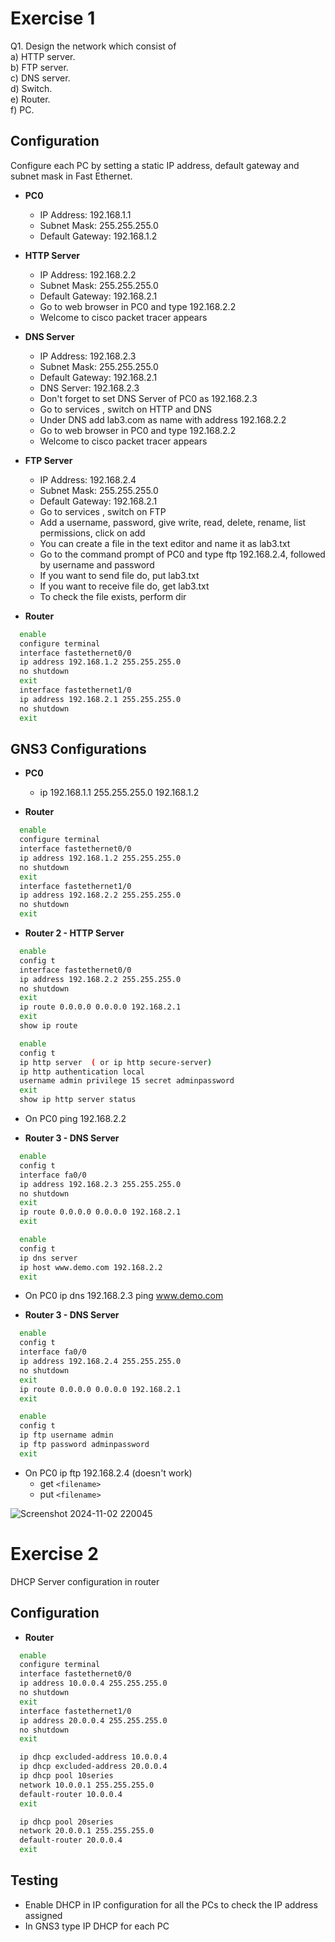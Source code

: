 # Exercise 1

Q1. Design the network which consist of   
a) HTTP server.   
b) FTP server.   
c) DNS server.   
d) Switch.   
e) Router.   
f) PC.  

## Configuration

Configure each PC by setting a static IP address, default gateway and subnet mask in Fast Ethernet.

- **PC0**
  - IP Address: 192.168.1.1
  - Subnet Mask: 255.255.255.0
  - Default Gateway:  192.168.1.2

- **HTTP Server**
  - IP Address: 192.168.2.2
  - Subnet Mask: 255.255.255.0
  - Default Gateway:  192.168.2.1
  - Go to web browser in PC0 and type 192.168.2.2
  - Welcome to cisco packet tracer appears

- **DNS Server**
  - IP Address: 192.168.2.3
  - Subnet Mask: 255.255.255.0
  - Default Gateway:  192.168.2.1
  - DNS Server: 192.168.2.3
  - Don't forget to set DNS Server of PC0 as 192.168.2.3
  - Go to services , switch on HTTP and DNS
  - Under DNS add lab3.com as name with address 192.168.2.2
  - Go to web browser in PC0 and type 192.168.2.2
  - Welcome to cisco packet tracer appears

- **FTP Server**
  - IP Address: 192.168.2.4
  - Subnet Mask: 255.255.255.0
  - Default Gateway:  192.168.2.1
  - Go to services , switch on FTP
  - Add a username, password, give write, read, delete, rename, list permissions, click on add
  - You can create a file in the text editor and name it as lab3.txt
  - Go to the command prompt of PC0 and type ftp 192.168.2.4, followed by username and password
  - If you want to send file do,  put lab3.txt
  - If you want to receive file do,  get lab3.txt
  - To check the file exists, perform dir

- **Router**
```bash
  enable
  configure terminal
  interface fastethernet0/0
  ip address 192.168.1.2 255.255.255.0
  no shutdown
  exit
  interface fastethernet1/0
  ip address 192.168.2.1 255.255.255.0
  no shutdown
  exit
```
  
## GNS3 Configurations
- **PC0**
  - ip 192.168.1.1 255.255.255.0 192.168.1.2

- **Router**
```bash
  enable
  configure terminal
  interface fastethernet0/0
  ip address 192.168.1.2 255.255.255.0
  no shutdown
  exit
  interface fastethernet1/0
  ip address 192.168.2.2 255.255.255.0
  no shutdown
  exit
```

- **Router 2 - HTTP Server**
```bash
  enable
  config t
  interface fastethernet0/0
  ip address 192.168.2.2 255.255.255.0
  no shutdown
  exit
  ip route 0.0.0.0 0.0.0.0 192.168.2.1
  exit
  show ip route

  enable
  config t
  ip http server  ( or ip http secure-server)
  ip http authentication local
  username admin privilege 15 secret adminpassword
  exit
  show ip http server status
```
  - On PC0 ping 192.168.2.2

- **Router 3 - DNS Server**
```bash
  enable
  config t
  interface fa0/0 
  ip address 192.168.2.3 255.255.255.0
  no shutdown
  exit
  ip route 0.0.0.0 0.0.0.0 192.168.2.1
  exit

  enable
  config t
  ip dns server
  ip host www.demo.com 192.168.2.2
  exit
```
  - On PC0 ip dns 192.168.2.3
    ping www.demo.com


- **Router 3 - DNS Server**
```bash
  enable
  config t
  interface fa0/0 
  ip address 192.168.2.4 255.255.255.0
  no shutdown
  exit
  ip route 0.0.0.0 0.0.0.0 192.168.2.1
  exit

  enable
  config t
  ip ftp username admin
  ip ftp password adminpassword
  exit
```
  - On PC0 ip ftp 192.168.2.4 (doesn't work)
    - get `<filename>`
    - put `<filename>`



![Screenshot 2024-11-02 220045](https://github.com/user-attachments/assets/ee4d12fb-37df-472b-878e-ba5dd7275b0f)

# Exercise 2
DHCP Server configuration in router

## Configuration

- **Router**
```bash
  enable
  configure terminal
  interface fastethernet0/0
  ip address 10.0.0.4 255.255.255.0
  no shutdown
  exit
  interface fastethernet1/0
  ip address 20.0.0.4 255.255.255.0
  no shutdown
  exit

  ip dhcp excluded-address 10.0.0.4
  ip dhcp excluded-address 20.0.0.4
  ip dhcp pool 10series
  network 10.0.0.1 255.255.255.0
  default-router 10.0.0.4
  exit

  ip dhcp pool 20series
  network 20.0.0.1 255.255.255.0 
  default-router 20.0.0.4
  exit
``` 
## Testing
- Enable DHCP in IP configuration for all the PCs to check the IP address assigned 
- In GNS3 type IP DHCP for each PC
